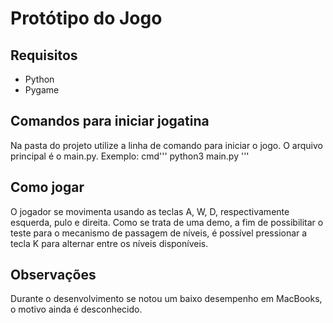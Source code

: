 # Protótipo do Jogo

## Requisitos
- Python
- Pygame

## Comandos para iniciar jogatina
Na pasta do projeto utilize a linha de comando para iniciar o jogo. O arquivo principal é o main.py.
Exemplo:
cmd'''
python3 main.py
'''

## Como jogar
O jogador se movimenta usando as teclas A, W, D, respectivamente esquerda, pulo e direita.
Como se trata de uma demo, a fim de possibilitar o teste para o mecanismo de passagem de níveis, é possível pressionar a tecla K para alternar entre os níveis disponíveis.

## Observações
Durante o desenvolvimento se notou um baixo desempenho em MacBooks, o motivo ainda é desconhecido.